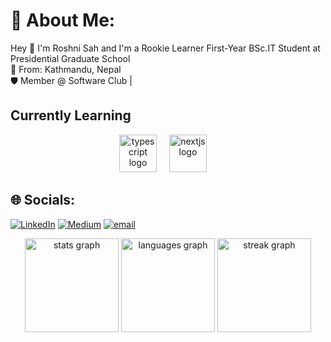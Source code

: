 # 💫 About Me:
Hey 👋 I'm Roshni Sah and I'm a Rookie Learner
First-Year BSc.IT Student at Presidential Graduate School  <br>📍 From: Kathmandu, Nepal  <br>🛡️ Member @ Software Club |



## Currently Learning

<div align="center">
  <img src="https://skillicons.dev/icons?i=ts" height="60" alt="typescript logo"  />
  <img width="12" />
  <img src="https://skillicons.dev/icons?i=nextjs" height="60" alt="nextjs logo"  />
  <img width="12" />
</div>

###

## 🌐 Socials:
[![LinkedIn](https://img.shields.io/badge/LinkedIn-%230077B5.svg?logo=linkedin&logoColor=white)](https://www.linkedin.com/in/roshani-sah-97673a341) [![Medium](https://img.shields.io/badge/Medium-12100E?logo=medium&logoColor=white)](https://medium.com/) [![email](https://img.shields.io/badge/Email-D14836?logo=gmail&logoColor=white)](mailto:roshnisah543@gmail.com) 


<div align="center">
  <img src="https://github-readme-stats.vercel.app/api?username=Roshrosh756&hide_title=false&hide_rank=false&show_icons=true&include_all_commits=true&count_private=true&disable_animations=false&theme=dracula&locale=en&hide_border=false" height="150" alt="stats graph"  />
  <img src="https://github-readme-stats.vercel.app/api/top-langs?username=Roshrosh756&locale=en&hide_title=false&layout=compact&card_width=320&langs_count=5&theme=dracula&hide_border=false" height="150" alt="languages graph"  />
  <img src="https://streak-stats.demolab.com?user=Roshrosh756&locale=en&mode=daily&theme=tokyonight&hide_border=false&border_radius=5" height="150" alt="streak graph"  />
</div>
